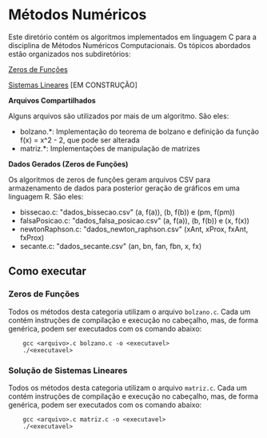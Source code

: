 # Métodos Numéricos

Este diretório contém os algoritmos implementados em linguagem C para a disciplina de Métodos Numéricos Computacionais. Os tópicos abordados estão organizados nos subdiretórios:

[Zeros de Funções](/zeros-de-funcoes/)

[Sistemas Lineares](/sistemas-lineares/) [EM CONSTRUÇÃO]

**Arquivos Compartilhados**

Alguns arquivos são utilizados por mais de um algoritmo. São eles:
- bolzano.*: Implementação do teorema de bolzano e definição da função f(x) = x^2 - 2, que pode ser alterada
- matriz.*: Implementações de manipulação de matrizes

**Dados Gerados (Zeros de Funções)**

Os algoritmos de zeros de funções geram arquivos CSV para armazenamento de dados para posterior geração de gráficos em uma linguagem R. São eles:

- bissecao.c: "dados_bissecao.csv" (a, f(a)), (b, f(b)) e (pm, f(pm))
- falsaPosicao.c: "dados_falsa_posicao.csv" (a, f(a)), (b, f(b)) e (x, f(x))
- newtonRaphson.c: "dados_newton_raphson.csv" (xAnt, xProx, fxAnt, fxProx)
- secante.c: "dados_secante.csv" (an, bn, fan, fbn, x, fx)

## Como executar

### Zeros de Funções
Todos os métodos desta categoria utilizam o arquivo `bolzano.c`. Cada um contém instruções de compilação e execução no cabeçalho, mas, de forma genérica, podem ser executados com os comando abaixo:

```
    gcc <arquivo>.c bolzano.c -o <executavel>
    ./<executavel>
```

### Solução de Sistemas Lineares
Todos os métodos desta categoria utilizam o arquivo `matriz.c`. Cada um contém instruções de compilação e execução no cabeçalho, mas, de forma genérica, podem ser executados com os comando abaixo:

```
    gcc <arquivo>.c matriz.c -o <executavel>
    ./<executavel>
```